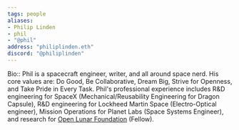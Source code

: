 ```yaml
---
tags: people
aliases:
- Philip Linden
- phil
- "@phil"
address: "philiplinden.eth"
discord: "@philiplinden"
---
```

Bio:: Phil is a spacecraft engineer, writer, and all around space nerd. His core values are: Do Good, Be Collaborative, Dream Big, Strive for Openness, and Take Pride in Every Task. Phil's professional experience includes R&D engineering for SpaceX (Mechanical/Reusability Engineering for Dragon Capsule), R&D engineering for Lockheed Martin Space (Electro-Optical engineer), Mission Operations for Planet Labs (Space Systems Engineer), and research for [Open Lunar Foundation](reference/Open%20Lunar%20Foundation.md) (Fellow).